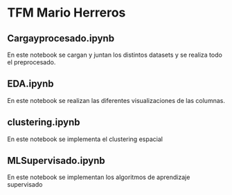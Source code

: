 # TFM Mario Herreros
## Cargayprocesado.ipynb
En este notebook se cargan y juntan los distintos datasets y se realiza todo el preprocesado.
## EDA.ipynb
En este notebook se realizan las diferentes visualizaciones de las columnas.
## clustering.ipynb
En este notebook se implementa el clustering espacial
## MLSupervisado.ipynb
En este notebook se implementan los algoritmos de aprendizaje supervisado
